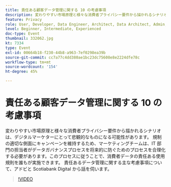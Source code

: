 ```yaml
---
title: 責任ある顧客データ管理に関する 10 の考慮事項
description: 変わりやすい市場原理と様々な消費者プライバシー要件から描かれるシナリオは、デジタルマーケターにとって悲観的なものになる可能性があります。 規制の適切な側面にキャンペーンを維持するため、マーケティングチームは、IT 部門の担当者がデータガバナンスプロセスを将来的に防ぐためのプロセスを合理化する必要があります。このプロセスに従うことで、消費者データの責任ある使用規則を誰もが実施できます。 責任あるデータ管理に関する主な考慮事項について、アドビと Scotiabank Digital から話を伺います。
feature: Privacy
role: User, Developer, Data Engineer, Architect, Data Architect, Admin, Leader
level: Beginner, Intermediate, Experienced
doc-type: Event
thumbnail: 332062.jpg
kt: 7334
type: Event
exl-id: 00664b18-f230-44b8-a963-7ef0298ea39b
source-git-commit: cc7a77c4dd380ae1bc23dc75608e8e2224dfe78c
workflow-type: tm+mt
source-wordcount: '154'
ht-degree: 45%

---
```


# 責任ある顧客データ管理に関する 10 の考慮事項

変わりやすい市場原理と様々な消費者プライバシー要件から描かれるシナリオは、デジタルマーケターにとって悲観的なものになる可能性があります。 規制の適切な側面にキャンペーンを維持するため、マーケティングチームは、IT 部門の担当者がデータガバナンスプロセスを将来的に防ぐためのプロセスを合理化する必要があります。このプロセスに従うことで、消費者データの責任ある使用規則を誰もが実施できます。 責任あるデータ管理に関する主な考慮事項について、アドビと Scotiabank Digital から話を伺います。

>[!VIDEO](https://video.tv.adobe.com/v/332062/?quality=12&learn=on)
